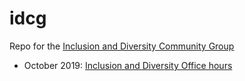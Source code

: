 # idcg
Repo for the [Inclusion and Diversity Community Group](https://www.w3.org/community/idcg/)

* October 2019: [Inclusion and Diversity Office hours](https://w3c.github.io/idcg/office-hours.html)
